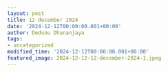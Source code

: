 ```yaml
---
layout: post
title: 12 december 2024
date: '2024-12-12T00:00:00.001+00:00'
author: Dedunu Dhananjaya
tags:
- uncategorized
modified_time: '2024-12-12T00:00:00.001+00:00'
featured_image: 2024-12-12-12-december-2024-1.jpeg
---
```


